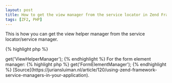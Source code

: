 ```yaml
---
layout: post
title: How to get the view manager from the service locator in Zend Framework 2
tags: [ZF2, PHP]
---
```


This is how you can get the view helper manager from the service locator/service manager.

{% highlight php %}
<?php
$viewHelperManager = $serviceManager->get('ViewHelperManager');
{% endhighlight %}


For the form element manager:

{% highlight php %}
<?php
$formElementManager = $serviceManager->get('FormElementManager');
{% endhighlight %}


[Source](https://juriansluiman.nl/article/120/using-zend-framework-service-managers-in-your-application).
